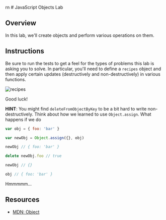 rn # JavaScript Objects Lab

## Overview

In this lab, we'll create objects and perform various operations on them. 

## Instructions

Be sure to run the tests to get a feel for the types of problems this lab is
asking you to solve. In particular, you'll need to define a `recipes` object and
then apply certain updates (destructively and non-destructively) in various
functions.

![recipes](http://i.giphy.com/l0HFjaGmrbHanFXNe.gif)

Good luck!

**HINT**: You might find `deleteFromObjectByKey` to be a bit hard to write non-destructively. Think about how we learned to use `Object.assign`. What happens if we do

``` javascript
var obj = { foo: 'bar' }

var newObj = Object.assign({}, obj)

newObj // { foo: 'bar' }

delete newObj.foo // true

newObj // {}

obj // { foo: 'bar' }
```

Hmmmmm...

## Resources

- [MDN: Object](https://developer.mozilla.org/en-US/docs/Web/JavaScript/Reference/Global_Objects/Object)
